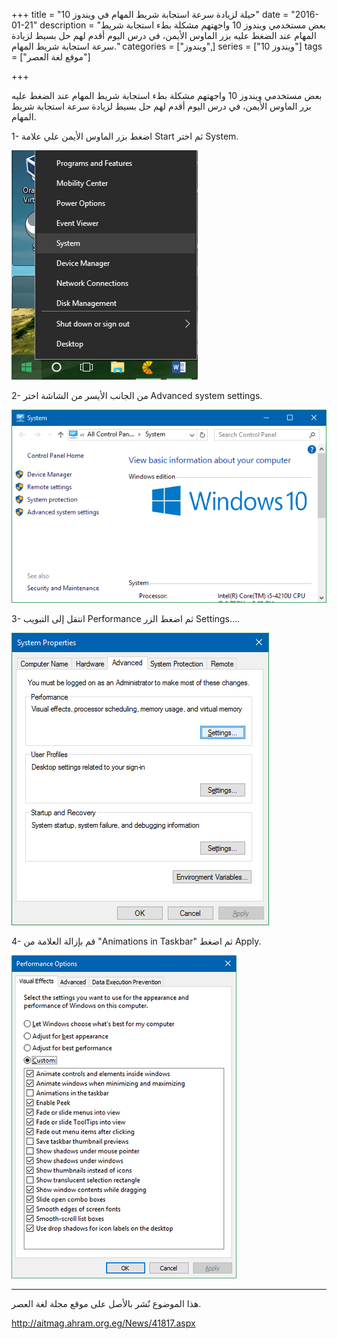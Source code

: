 +++
title = "حيلة لزيادة سرعة استجابة شريط المهام في ويندوز 10"
date = "2016-01-21"
description = "بعض مستخدمي ويندوز 10 واجهتهم مشكلة بطء استجابة شريط المهام عند الضغط عليه بزر الماوس الأيمن، في درس اليوم أقدم لهم حل بسيط لزيادة سرعة استجابة شريط المهام."
categories = ["ويندوز",]
series = ["ويندوز 10"]
tags = ["موقع لغة العصر"]

+++

بعض مستخدمي ويندوز 10 واجهتهم مشكلة بطء استجابة شريط المهام عند الضغط عليه بزر الماوس الأيمن، في درس اليوم أقدم لهم حل بسيط لزيادة سرعة استجابة شريط المهام.

1- اضغط بزر الماوس الأيمن علي علامة Start ثم اختر System.

![1](images/2016-635889795311092413-109.png)

2- من الجانب الأيسر من الشاشة اختر Advanced system settings.

![2](thumbnail-2016-635889795407501031-750.png)

3- انتقل إلى التبويب Performance ثم اضغط الزر Settings....

![3](images/2016-635889795513113708-311.png)

4- قم بإزالة العلامة من "Animations in Taskbar" ثم اضغط Apply.

![4](images/2016-635889795620130394-13.png)

---
هذا الموضوع نٌشر باﻷصل على موقع مجلة لغة العصر.

http://aitmag.ahram.org.eg/News/41817.aspx